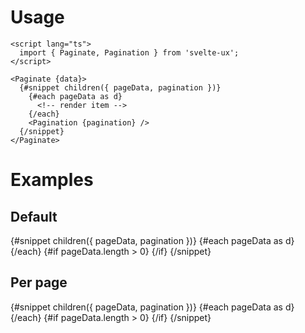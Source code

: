 <script lang="ts">
	import { ListItem, Pagination, Paginate } from 'svelte-ux';

	import Preview from '$lib/components/Preview.svelte';

	const data = Array(100).fill(null).map((x, i) => ({ name: `Item: ${i + 1}`}))
</script>

<h1>Usage</h1>

```svelte
<script lang="ts">
  import { Paginate, Pagination } from 'svelte-ux';
</script>

<Paginate {data}>
  {#snippet children({ pageData, pagination })}
    {#each pageData as d}
      <!-- render item -->
    {/each}
    <Pagination {pagination} />
  {/snippet}
</Paginate>
```

<h1>Examples</h1>

<h2>Default</h2>

<Preview>
	<Paginate {data}>
		{#snippet children({ pageData, pagination })}
		  {#each pageData as d}
			<ListItem title={d.name} />
		  {/each}
		  {#if pageData.length > 0}
			<Pagination {pagination} />
		  {/if}
		{/snippet}
	</Paginate>
</Preview>

<h2>Per page</h2>

<Preview>
	<Paginate {data} perPage={5} let:pageData let:pagination>
		{#snippet children({ pageData, pagination })}
		  {#each pageData as d}
			<ListItem title={d.name} />
		  {/each}
		  {#if pageData.length > 0}
			<Pagination {pagination} />
		  {/if}
		{/snippet}
	</Paginate>
</Preview>
